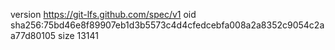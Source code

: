 version https://git-lfs.github.com/spec/v1
oid sha256:75bd46e8f89907eb1d3b5573c4d4cfedcebfa008a2a8352c9054c2aa77d80105
size 13141
